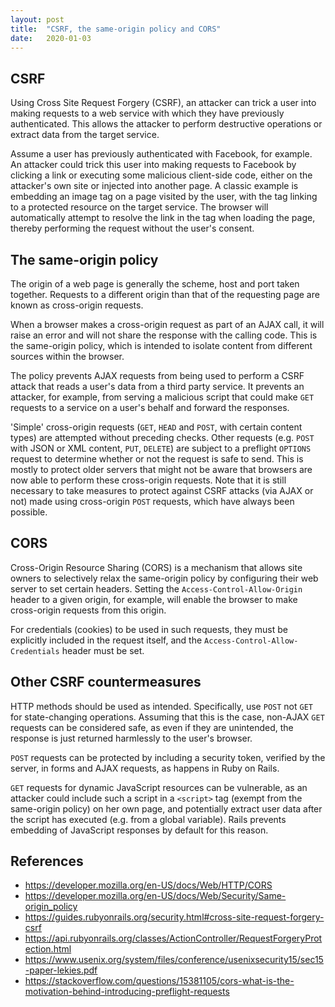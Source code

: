 ```yaml
---
layout: post
title:  "CSRF, the same-origin policy and CORS"
date:   2020-01-03
---
```


## CSRF

Using Cross Site Request Forgery (CSRF), an attacker can trick a user into making requests to a web service with which they have previously authenticated. This allows the attacker to perform destructive operations or extract data from the target service.

Assume a user has previously authenticated with Facebook, for example. An attacker could trick this user into making requests to Facebook by clicking a link or executing some malicious client-side code, either on the attacker's own site or injected into another page. A classic example is embedding an image tag on a page visited by the user, with the tag linking to a protected resource on the target service. The browser will automatically attempt to resolve the link in the tag when loading the page, thereby performing the request without the user's consent.

## The same-origin policy

The origin of a web page is generally the scheme, host and port taken together. Requests to a different origin than that of the requesting page are known as cross-origin requests.

When a browser makes a cross-origin request as part of an AJAX call, it will raise an error and will not share the response with the calling code. This is the same-origin policy, which is intended to isolate content from different sources within the browser.

The policy prevents AJAX requests from being used to perform a CSRF attack that reads a user's data from a third party service. It prevents an attacker, for example, from serving a malicious script that could make `GET` requests to a service on a user's behalf and forward the responses.

'Simple' cross-origin requests (`GET`, `HEAD` and `POST`, with certain content types) are attempted without preceding checks. Other requests (e.g. `POST` with JSON or XML content, `PUT`, `DELETE`) are subject to a preflight `OPTIONS` request to determine whether or not the request is safe to send. This is mostly to protect older servers that might not be aware that browsers are now able to perform these cross-origin requests. Note that it is still necessary to take measures to protect against CSRF attacks (via AJAX or not) made using cross-origin `POST` requests, which have always been possible.

## CORS

Cross-Origin Resource Sharing (CORS) is a mechanism that allows site owners to selectively relax the same-origin policy by configuring their web server to set certain headers. Setting the `Access-Control-Allow-Origin` header to a given origin, for example, will enable the browser to make cross-origin requests from this origin.

For credentials (cookies) to be used in such requests, they must be explicitly included in the request itself, and the `Access-Control-Allow-Credentials` header must be set.

## Other CSRF countermeasures

HTTP methods should be used as intended. Specifically, use `POST` not `GET` for state-changing operations. Assuming that this is the case, non-AJAX `GET` requests can be considered safe, as even if they are unintended, the response is just returned harmlessly to the user's browser.

`POST` requests can be protected by including a security token, verified by the server, in forms and AJAX requests, as happens in Ruby on Rails.

`GET` requests for dynamic JavaScript resources can be vulnerable, as an attacker could include such a script in a `<script>` tag (exempt from the same-origin policy) on her own page, and potentially extract user data after the script has executed (e.g. from a global variable). Rails prevents embedding of JavaScript responses by default for this reason.

## References

* <https://developer.mozilla.org/en-US/docs/Web/HTTP/CORS>
* <https://developer.mozilla.org/en-US/docs/Web/Security/Same-origin_policy>
* <https://guides.rubyonrails.org/security.html#cross-site-request-forgery-csrf>
* <https://api.rubyonrails.org/classes/ActionController/RequestForgeryProtection.html>
* <https://www.usenix.org/system/files/conference/usenixsecurity15/sec15-paper-lekies.pdf>
* <https://stackoverflow.com/questions/15381105/cors-what-is-the-motivation-behind-introducing-preflight-requests>
